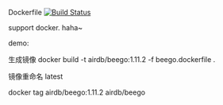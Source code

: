Dockerfile  [![Build Status](https://travis-ci.org/airdb/docker.svg?branch=master)](https://travis-ci.org/airdb/docker)

support docker.  haha~


demo:

生成镜像
docker build -t airdb/beego:1.11.2  -f  beego.dockerfile .


镜像重命名 latest

docker tag airdb/beego:1.11.2  airdb/beego
